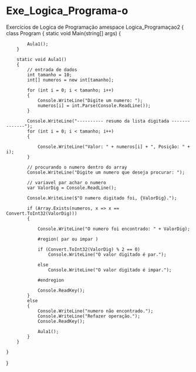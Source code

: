 # Exe_Logica_Programa-o
Exercícios de Logica de Programação
amespace Logica_Programaçao2
{
    class Program
    {
        static void Main(string[] args)
        {

            Aula1();
        }

        static void Aula1()
        {
            // entrada de dados
            int tamanho = 10;
            int[] numeros = new int[tamanho];

            for (int i = 0; i < tamanho; i++)
            {
                Console.WriteLine("Digite um numero: ");
                numeros[i] = int.Parse(Console.ReadLine());
            }

            Console.WriteLine("---------- resumo da lista digitada --------------");
            for (int i = 0; i < tamanho; i++)
            {

                Console.WriteLine("Valor: " + numeros[i] + ", Posição: " + i);
            }

            // procurando o numero dentro do array
            Console.WriteLine("Digite um numero que deseja procurar: ");

            // variavel par achar o numero
            var ValorDig = Console.ReadLine();

            Console.WriteLine($"O numero digitado foi, {ValorDig}.");

            if (Array.Exists(numeros, x => x == Convert.ToInt32(ValorDig)))
            {

                Console.WriteLine("O numero foi encontrado: " + ValorDig);

                #region( par ou impar )

                if (Convert.ToInt32(ValorDig) % 2 == 0)
                    Console.WriteLine("O valor digitado é par.");

                else
                    Console.WriteLine("O valor digitado é impar.");

                #endregion

                Console.ReadKey();
            }
            else
            {
                Console.WriteLine("numero não encontrado.");
                Console.WriteLine("Refazer operação.");
                Console.ReadKey();

                Aula1();
            }
        }

    }
}
